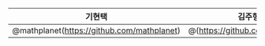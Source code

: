 | 기현택     | 김주형     | 이소정     | 임가은     | 최서린     |
| ---------- | ---------- | ---------- | ---------- | ---------- |
| @mathplanet(https://github.com/mathplanet)| @(https://github.com/wngud09)   | @leesojunghub(https://github.com/leesojunghub)   | @mars7421(https://github.com/mars7421)     | @seorinchoi(https://github.com/seorinchoi)    |
